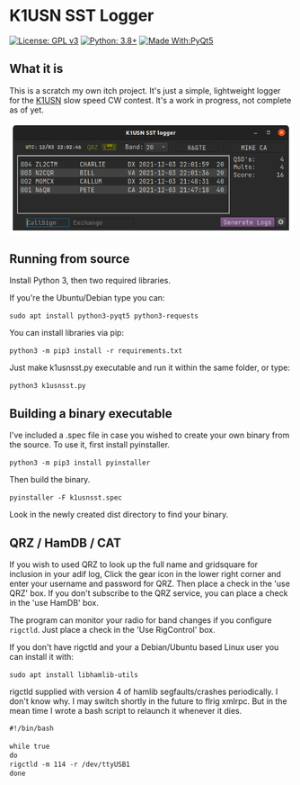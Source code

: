 # K1USN SST Logger

[![License: GPL v3](https://img.shields.io/github/license/mbridak/Tuner)](https://opensource.org/licenses/MIT)  [![Python: 3.8+](https://img.shields.io/badge/python-3.8+-blue.svg)](https://www.python.org/downloads/)  [![Made With:PyQt5](https://img.shields.io/badge/Made%20with-PyQt5-red)](https://pypi.org/project/PyQt5/)

## What it is
This is a scratch my own itch project. It's just a simple, lightweight logger for the [K1USN](http://www.k1usn.com/sst.html) slow speed CW contest. It's a work in progress, not complete as of yet.

![mainscreen](pics/k1usnsst_main.png "Main Screen")

## Running from source

Install Python 3, then two required libraries.

If you're the Ubuntu/Debian type you can:

`sudo apt install python3-pyqt5 python3-requests`

You can install libraries via pip:

`python3 -m pip3 install -r requirements.txt`

Just make k1usnsst.py executable and run it within the same folder, or type:

`python3 k1usnsst.py`

## Building a binary executable

I've included a .spec file in case you wished to create your own binary from the source. To use it, first install pyinstaller.

`python3 -m pip3 install pyinstaller`

Then build the binary.

`pyinstaller -F k1usnsst.spec`

Look in the newly created dist directory to find your binary.

## QRZ / HamDB / CAT

If you wish to used QRZ to look up the full name and gridsquare for inclusion in your adif log, Click the gear icon in the lower right corner and enter your username and password for QRZ. Then place a check in the 'use QRZ' box.
If you don't subscribe to the QRZ service, you can place a check in the 'use HamDB' box.

The program can monitor your radio for band changes if you configure `rigctld`. Just place a check in the 'Use RigControl' box.

If you don't have rigctld and your a Debian/Ubuntu based Linux user you can install it with:

`sudo apt install libhamlib-utils`

rigctld supplied with version 4 of hamlib segfaults/crashes periodically. I don't know why. I may switch shortly in the future to flrig xmlrpc. But in the mean time I wrote a bash script to relaunch it whenever it dies.

```
#!/bin/bash

while true
do
rigctld -m 114 -r /dev/ttyUSB1
done
```
